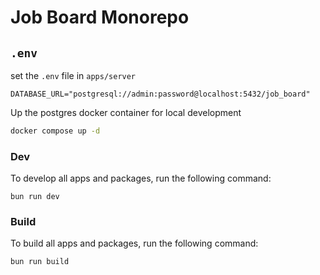 # Job Board Monorepo

## `.env`

set the `.env` file in `apps/server`

```
DATABASE_URL="postgresql://admin:password@localhost:5432/job_board"
```

Up the postgres docker container for local development

```sh
docker compose up -d
```

### Dev

To develop all apps and packages, run the following command:

```
bun run dev
```

### Build

To build all apps and packages, run the following command:

```
bun run build
```

